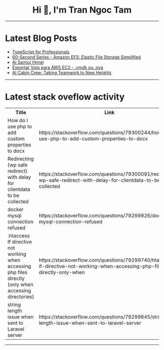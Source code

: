 <h1 align="center">Hi 👋, I'm Tran Ngoc Tam</h1>

---

# Latest Blog Posts 
<!-- BLOG-POST-LIST:START -->
- [TypeScript for Professionals](https://dev.to/dhanush9952/typescript-for-professionals-2309)
- [60-Second Series - Amazon EFS: Elastic File Storage Simplified](https://dev.to/aws-builders/60-second-amazon-efs-elastic-file-storage-simplified-21hp)
- [Al Samiul Himel](https://dev.to/alsamiulhimel/al-samiul-himel-1nda)
- [Exportar Voip para AWS EC2 - .vmdk ou .ova](https://dev.to/aldeiacloud/exportar-voip-para-aws-ec2-vmdk-ou-ova-3o4o)
- [AI Cabin Crew: Taking Teamwork to New Heights](https://dev.to/khaisimon_devgame/ai-cabin-crew-taking-teamwork-to-new-heights-1af0)
<!-- BLOG-POST-LIST:END -->

---

# Latest stack oveflow activity
<table>
  <tr><th>Title</th><th>Link</th></tr>
  <!-- STACKOVERFLOW:START --><tr><td>How do I use php to add custom properties to docx</td><td>https://stackoverflow.com/questions/79300244/how-do-i-use-php-to-add-custom-properties-to-docx</td></tr><tr><td>Redirecting &lpar;wp safe redirect&rpar; with delay for clientdata to be collected</td><td>https://stackoverflow.com/questions/79300091/redirecting-wp-safe-redirect-with-delay-for-clientdata-to-be-collected</td></tr><tr><td>docker mysql connection refused</td><td>https://stackoverflow.com/questions/79299926/docker-mysql-connection-refused</td></tr><tr><td>.htaccess If directive not working when accessing php files directly &lpar;only when accessing directories&rpar;</td><td>https://stackoverflow.com/questions/79299740/htaccess-if-directive-not-working-when-accessing-php-files-directly-only-when</td></tr><tr><td>string length issue when sent to Laravel server</td><td>https://stackoverflow.com/questions/79299645/string-length-issue-when-sent-to-laravel-server</td></tr><!-- STACKOVERFLOW:END -->
</table>

---


